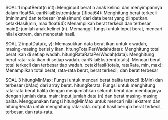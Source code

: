 SOAL 1
inputBerat(n int): Menginput berat n anak kelinci dan menyimpannya dalam float64.
cariNilaiEkstrem(data []float64): Menghitung berat terkecil (minimum) dan terbesar (maksimum) dari data berat yang diinputkan.
cetakHasil(min, max float64): Menampilkan berat terkecil dan terbesar 
main(): 
jumlah anak kelinci (n).
Memanggil fungsi untuk input berat, mencari nilai ekstrem, dan mencetak hasil.


SOAL 2
inputData(x, y): Memasukkan data berat ikan untuk x wadah, masing-masing berisi y ikan.
hitungTotalPerWadah(data): Menghitung total berat ikan di setiap wadah.
hitungRataRataPerWadah(data): Menghitung berat rata-rata ikan di setiap wadah.
cariNilaiEkstrem(totals): Mencari berat total terkecil dan terbesar tiap  wadah.
cetakHasil(totals, rataRata, min, max): Menampilkan total berat, rata-rata berat, berat terkecil, dan berat terbesar 


SOAL 3
hitungMinMax: Fungsi untuk mencari berat balita terkecil (bMin) dan terbesar (bMax) dari array berat.
hitungRerata: Fungsi untuk menghitung rata-rata berat balita dengan menjumlahkan seluruh berat dan membaginya dengan jumlah data.
main: 
input jumlah data (n) dan berat masing-masing balita.
Menggunakan fungsi hitungMinMax untuk mencari nilai ekstrem dan hitungRerata untuk menghitung rata-rata.
output hasil berupa berat terkecil, terbesar, dan rata-rata.

